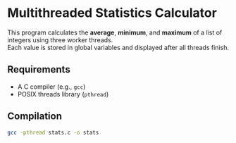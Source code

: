 # Multithreaded Statistics Calculator

This program calculates the **average**, **minimum**, and **maximum** of a list of integers using three worker threads.  
Each value is stored in global variables and displayed after all threads finish.

## Requirements
- A C compiler (e.g., `gcc`)
- POSIX threads library (`pthread`)

## Compilation
```bash
gcc -pthread stats.c -o stats

